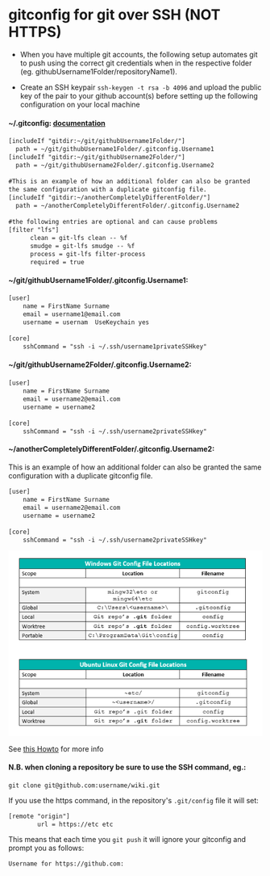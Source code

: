 # gitconfig for git over SSH (NOT HTTPS)

- When you have multiple git accounts, the following setup automates git to push using the correct git credentials when in the respective folder (eg. githubUsername1Folder/repositoryName1).

- Create an SSH keypair `ssh-keygen -t rsa -b 4096` and upload the public key of the pair to your github account(s) before setting up the following configuration on your local machine

#### ~/.gitconfig:		[documentation](https://git-scm.com/docs/git-config#_conditional_includes)
```  UseKeychain yes
[includeIf "gitdir:~/git/githubUsername1Folder/"]
  path = ~/git/githubUsername1Folder/.gitconfig.Username1
[includeIf "gitdir:~/git/githubUsername2Folder/"]
  path = ~/git/githubUsername2Folder/.gitconfig.Username2

#This is an example of how an additional folder can also be granted the same configuration with a duplicate gitconfig file.
[includeIf "gitdir:~/anotherCompletelyDifferentFolder/"]
  path = ~/anotherCompletelyDifferentFolder/.gitconfig.Username2

#the following entries are optional and can cause problems
[filter "lfs"]
      clean = git-lfs clean -- %f
      smudge = git-lfs smudge -- %f
      process = git-lfs filter-process
      required = true
```

#### ~/git/githubUsername1Folder/.gitconfig.Username1:
```
[user]
	name = FirstName Surname
	email = username1@email.com
	username = usernam  UseKeychain yes

[core]
	sshCommand = "ssh -i ~/.ssh/username1privateSSHkey"
```
#### ~/git/githubUsername2Folder/.gitconfig.Username2:
```
[user]
	name = FirstName Surname
	email = username2@email.com
	username = username2

[core]
	sshCommand = "ssh -i ~/.ssh/username2privateSSHkey"
```

#### ~/anotherCompletelyDifferentFolder/.gitconfig.Username2:
This is an example of how an additional folder can also be granted the same configuration with a duplicate gitconfig file.
```
[user]
	name = FirstName Surname
	email = username2@email.com
	username = username2

[core]
	sshCommand = "ssh -i ~/.ssh/username2privateSSHkey"
```


![tables of git config file locations](./imgs/gitconfig.png)

See [this Howto](https://blog.gitguardian.com/8-easy-steps-to-set-up-multiple-git-accounts/) for more info


#### N.B. when cloning a repository be sure to use the SSH command, eg.: 
```
git clone git@github.com:username/wiki.git
```
If you use the https command, in the repository's `.git/config` file it will set:
```
[remote "origin"]
        url = https://etc etc
```

This means that each time you `git push` it will ignore your gitconfig and prompt you as follows:
```
Username for https://github.com:
```
